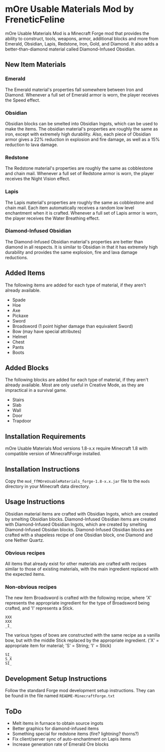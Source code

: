 # mOre Usable Materials Mod by FreneticFeline

mOre Usable Materials Mod is a Minecraft Forge mod that provides the ability to
construct, tools, weapons, armor, additional blocks and more from Emerald,
Obsidian, Lapis, Redstone, Iron, Gold, and Diamond.  It also adds a better-than-diamond
material called Diamond-Infused Obsidian.

## New Item Materials

### Emerald
The Emerald material's properties fall somewhere between Iron and Diamond.
Whenever a full set of Emerald armor is worn, the player receives the Speed
effect.

### Obsidian  
Obsidian blocks can be smelted into Obsidian Ingots, which can be used to
make the items.  The obsidian material's properties are roughly the same
as iron, except with extremely high durability.  Also, each piece of Obsidian
armor gives a 22% reduction in explosion and fire damage, as well as a 15%
reduction to lava damage.

### Redstone
The Redstone material's properties are roughly the same as cobblestone and
chain mail.  Whenever a full set of Redstone armor is worn, the player receives
the Night Vision effect.

### Lapis
The Lapis material's properties are roughly the same as cobblestone and
chain mail.  Each item automatically receives a random low level enchantment
when it is crafted.  Whenever a full set of Lapis armor is worn, the player receives
the Water Breathing effect.

### Diamond-Infused Obsidian
The Diamond-Infused Obsidian material's properties are better than diamond in
all respects.  It is similar to Obsidian in that it has extremely high durability
and provides the same explosion, fire and lava damage reductions.


## Added Items
The following items are added for each type of material, if they aren't already
available.  

- Spade
- Hoe
- Axe
- Pickaxe
- Sword
- Broadsword (1 point higher damage than equivalent Sword)
- Bow (may have special attributes)
- Helmet
- Chest
- Pants
- Boots

## Added Blocks
The following blocks are added for each type of material, if they aren't already
available. Most are only useful in Creative Mode, as they are impractical in a
survival game.

- Stairs
- Slab
- Wall
- Door
- Trapdoor

## Installation Requirements
mOre Usable Materials Mod versions 1.8-x.x require Minecraft 1.8 with compatible version
of MinecraftForge installed.

## Installation Instructions
Copy the `mod_ffMOreUsableMaterials_forge-1.8-x.x.jar` file to the `mods` directory in your Minecraft
data directory.

## Usage Instructions
Obsidian material items
are crafted with Obsidian Ingots, which are created by smelting Obsidian blocks.  Diamond-Infused
Obsidian items are created with Diamond-Infused Obsidian Ingots, which are created by smelting
Diamond-Infused Obsidan blocks.  Diamond-Infused Obsidian blocks are crafted with a shapeless recipe
of one Obsidian block, one Diamond and one Nether Quartz.

### Obvious recipes
All items that already exist for other materials are crafted with recipes similar to those of existing materials,
with the main ingredient replaced with the expected items.

### Non-obvious recipes
The new item Broadsword is crafted with the following recipe, where 'X' represents the appropriate ingredient
for the type of Broadsword being crafted, and 'I' represents a Stick.

    XXX
    XXX
    _I_
  
The various types of bows are constructed with the same recipe as a vanilla bow, but with the middle Stick
replaced by the appropriate ingredient. ('X' = appropriate item for material; 'S' = String; 'I' = Stick)

    SI_
    S_X
    SI_
    
## Development Setup Instructions
Follow the standard Forge mod development setup instructions.  They can be found
in the file named `README-MinecraftForge.txt`

## ToDo
- Melt items in furnace to obtain source ingots
- Better graphics for diamond-infused items
- Something special for redstone items (fire? lightning? thorns?)
- Fix client/server sync of auto-enchantment on Lapis items
- Increase generation rate of Emerald Ore blocks

